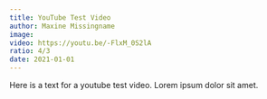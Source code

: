 ```yaml
---
title: YouTube Test Video
author: Maxine Missingname
image:
video: https://youtu.be/-FlxM_0S2lA
ratio: 4/3
date: 2021-01-01
---
```

Here is a text for a youtube test video. Lorem ipsum dolor sit amet.
